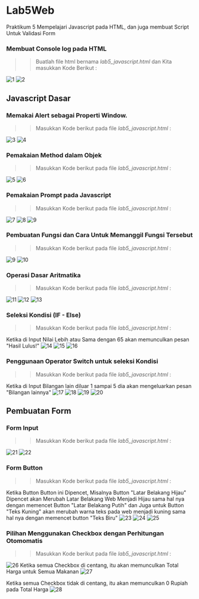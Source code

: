 # Lab5Web
Praktikum 5 Mempelajari Javascript pada HTML, dan juga membuat Script Untuk Validasi Form
### Membuat Console log pada HTML
>> Buatlah file html bernama _lab5_javascript.html_ dan Kita masukkan Kode Berikut :

![1](screenshots/1.png)
![2](screenshots/2.png)

## Javascript Dasar
### Memakai Alert sebagai Properti Window.
>> Masukkan Kode berikut pada file _lab5_javascript.html_ :

![3](screenshots/3.png)
![4](screenshots/4.png)

### Pemakaian Method dalam Objek
>> Masukkan Kode berikut pada file _lab5_javascript.html_ :

![5](screenshots/5.png)
![6](screenshots/6.png)

### Pemakaian Prompt pada Javascript
>> Masukkan Kode berikut pada file _lab5_javascript.html_ :

![7](screenshots/7.png)
![8](screenshots/8.png)
![9](screenshots/38.png)

### Pembuatan Fungsi dan Cara Untuk Memanggil Fungsi Tersebut
>> Masukkan Kode berikut pada file _lab5_javascript.html_ :

![9](screenshots/9.png)
![10](screenshots/10.png)

### Operasi Dasar Aritmatika
>> Masukkan Kode berikut pada file _lab5_javascript.html_ :

![11](screenshots/11.png)
![12](screenshots/12.png)
![13](screenshots/13.png)

### Seleksi Kondisi (IF - Else)
>> Masukkan Kode berikut pada file _lab5_javascript.html_ :

Ketika di Input Nilai Lebih atau Sama dengan 65 akan memunculkan pesan "Hasil Lulus!"
![14](screenshots/14.png)
![15](screenshots/15.png)
![16](screenshots/16.png)

### Penggunaan Operator Switch untuk seleksi Kondisi
>> Masukkan Kode berikut pada file _lab5_javascript.html_ :

Ketika di Input Bilangan lain diluar 1 sampai 5 dia akan mengeluarkan pesan "Bilangan lainnya"
![17](screenshots/17.png)
![18](screenshots/18.png)
![19](screenshots/19.png)
![20](screenshots/20.png)

## Pembuatan Form
### Form Input
>> Masukkan Kode berikut pada file _lab5_javascript.html_ :

![21](screenshots/21.png)
![22](screenshots/22.png)

### Form Button
>> Masukkan Kode berikut pada file _lab5_javascript.html_ :

Ketika Button Button ini Dipencet, Misalnya Button "Latar Belakang Hijau" Dipencet akan Merubah Latar Belakang Web Menjadi Hijau sama hal nya dengan memencet Button "Latar Belakang Putih" dan Juga untuk Button "Teks Kuning" akan merubah warna teks pada web menjadi kuning sama hal nya dengan memencet button "Teks Biru"
![23](screenshots/23.png)
![24](screenshots/24.png)
![25](screenshots/25.png)

### Pilihan Menggunakan Checkbox dengan Perhitungan Otomomatis
>> Masukkan Kode berikut pada file _lab5_javascript.html_ :

![26](screenshots/26.png)
Ketika semua Checkbox di centang, itu akan memunculkan Total Harga untuk Semua Makanan
![27](screenshots/27.png)

Ketika semua Checkbox tidak di centang, itu akan memunculkan 0 Rupiah pada Total Harga
![28](screenshots/28.png)





